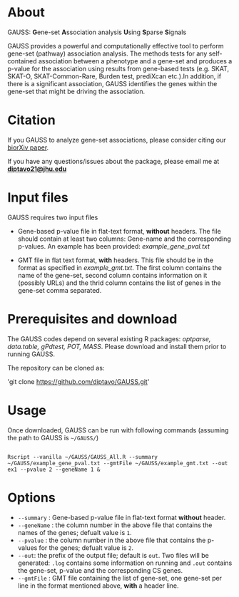 # About

GAUSS: **G**ene-set **A**ssociation analysis **U**sing **S**parse **S**ignals

GAUSS provides a powerful and computationally effective tool to perform gene-set (pathway) association analysis. The methods tests for any self-contained association between a phenotype and a gene-set and produces a p-value for the association using results from gene-based tests (e.g. SKAT, SKAT-O, SKAT-Common-Rare, Burden test, prediXcan etc.).In addition, if there is a significant association, GAUSS identifies the genes within the gene-set that might be driving the association.

# Citation 

If you GAUSS to analyze gene-set associations, please consider citing our [biorXiv paper](https://www.biorxiv.org/content/10.1101/799791v1). 

If you have any questions/issues about the package, please email me at **diptavo21@jhu.edu**

# Input files

GAUSS requires two input files

- Gene-based p-value file in flat-text format, **without** headers. The file should contain at least two columns: Gene-name and the corresponding p-values. An example has been provided: *example_gene_pval.txt*

- GMT file in flat text format, **with** headers. This file should be in the format as specified in *example_gmt.txt*. The first column contains the name of the gene-set, second column contains information on it (possibly URLs) and the thrid column contains the list of genes in the gene-set comma separated.

# Prerequisites and download

The GAUSS codes depend on several existing R packages: *optparse, data.table, gPdtest, POT, MASS*. Please download and install them prior to running GAUSS.

The repository can be cloned as:

'git clone https://github.com/diptavo/GAUSS.git'

# Usage

Once downloaded, GAUSS can be run with following commands (assuming the path to GAUSS is `~/GAUSS/`)

```

Rscript --vanilla ~/GAUSS/GAUSS_All.R --summary ~/GAUSS/example_gene_pval.txt --gmtFile ~/GAUSS/example_gmt.txt --out ex1 --pvalue 2 --geneName 1 &

```
# Options

- `--summary` : Gene-based p-value file in flat-text format **without** header.
- `--geneName` : the column number in the above file that contains the names of the genes; defualt value is `1`. 
- `--pvalue` : the column number in the above file that contains the p-values for the genes; defualt value is `2`. 
- `--out`: the prefix of the output file; default is `out`. Two files will be generated: `.log` contains some information on running and `.out` contains the gene-set, p-value and the corresponding CS genes.
- `--gmtFile` : GMT file containing the list of gene-set, one gene-set per line in the format mentioned above, **with** a header line.


